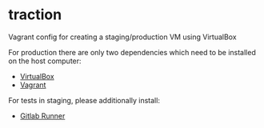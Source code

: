 # traction
Vagrant config for creating a staging/production VM using VirtualBox

For production there are only two dependencies which need to be installed on the host computer:

- [VirtualBox](https://www.virtualbox.org/wiki/Downloads)
- [Vagrant](https://www.vagrantup.com/downloads.html)

For tests in staging, please additionally install:

- [Gitlab Runner](https://docs.gitlab.com/runner/install/)
